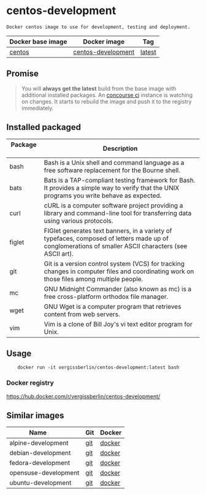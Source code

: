 # centos-development

    Docker centos image to use for development, testing and deployment.

| Docker base image | Docker image            | Tag            |
| ----------------- | ----------------------- | -------------- |
| [centos][1]       | [centos-development][2] | [latest][3]    |

[1]: https://hub.docker.com/_/centos/
[2]: https://hub.docker.com/r/vergissberlin/centos-development/
[3]: https://hub.docker.com/r/vergissberlin/centos-development/tags/

## Promise

> You will **always get the latest** build from the base image with additional installed packages. 
> An [concourse ci](http://concourse.ci) instance is watching on changes. It starts to rebuild the image and push it to the registry immediately.
  

## Installed packaged

| Package       | Description                                                                                                |
| ------------- | ---------------------------------------------------------------------------------------------------------- | 
| bash          | Bash is a Unix shell and command language as a free software replacement for the Bourne shell.             |
| bats          | Bats is a TAP-compliant testing framework for Bash. It provides a simple way to verify that the UNIX programs you write behave as expected. |
| curl          | cURL is a computer software project providing a library and command-line tool for transferring data using various protocols. |
| figlet        | FIGlet generates text banners, in a variety of typefaces, composed of letters made up of conglomerations of smaller ASCII characters (see ASCII art). |
| git           | Git is a version control system (VCS) for tracking changes in computer files and coordinating work on those files among multiple people.    |
| mc            | GNU Midnight Commander (also known as mc) is a free cross-platform orthodox file manager.                  |
| wget          | GNU Wget is a computer program that retrieves content from web servers.                                    |
| vim           | Vim is a clone of Bill Joy's vi text editor program for Unix.                                              |

## Usage

        docker run -it vergissberlin/centos-development:latest bash

### Docker registry

https://hub.docker.com/r/vergissberlin/centos-development/


## Similar images

| Name                  | Git       | Docker       |
| --------------------- | --------- | ------------ |
| alpine-development    | [git][10] | [docker][15] |
| debian-development    | [git][30] | [docker][35] |
| fedora-development    | [git][40] | [docker][45] |
| opensuse-development  | [git][50] | [docker][55] |
| ubuntu-development    | [git][60] | [docker][65] |

[10]: https://github.com/vergissberlin/alpine-development
[15]: https://hub.docker.com/r/vergissberlin/alpine-development/
[30]: https://github.com/vergissberlin/debian-development
[35]: https://hub.docker.com/r/vergissberlin/debian-development/
[40]: https://github.com/vergissberlin/fedora-development
[45]: https://hub.docker.com/r/vergissberlin/fedora-development/
[50]: https://github.com/vergissberlin/opensuse-development
[55]: https://hub.docker.com/r/vergissberlin/opensuse-development/
[60]: https://github.com/vergissberlin/ubuntu-development
[65]: https://hub.docker.com/r/vergissberlin/ubuntu-development/

